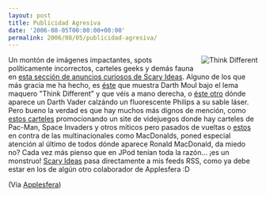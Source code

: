 ```yaml
---
layout: post
title: Publicidad Agresiva
date: '2006-08-05T00:00:00+00:00'
permalink: 2006/08/05/publicidad-agresiva/
---
```

<a href="http://www.scaryideas.com/Adverts/"><img style="float:right; margin:0 0 10px 10px;cursor:pointer; cursor:hand;" src="http://photos1.blogger.com/blogger/6639/1972/320/Imagen%204.png" border="0" alt="Think Different" /></a>Un montón de imágenes impactantes, spots políticamente incorrectos, carteles geeks y demás fauna en <a href="http://www.scaryideas.com/Adverts/">esta sección de anuncios curiosos de Scary Ideas</a>. Alguno de los que más gracia me ha hecho, es <a href="http://www.scaryideas.com/Adverts/darth_maul_apple.html">éste</a> que muestra Darth Moul bajo el lema maquero "Think Different" y que véis a mano derecha, o  <a href="http://www.scaryideas.com/Adverts/philips.html">éste otro</a> dónde aparece un Darth Vader calzándo un fluorescente Philips a su sable láser. Pero bueno la verdad es que hay muchos más dignos de mención, como <a href="http://www.scaryideas.com/Adverts/hype.se.html">estos carteles</a> promocionando un site de videjuegos donde hay carteles de Pac-Man, Space Invaders y otros míticos pero pasados de vueltas o <a href="http://www.scaryideas.com/Adverts/adbusters_food.html">estos</a> en contra de las multinacionales como MacDonalds, poned especial atención al último de todos dónde aparece Ronald MacDonald, da miedo no? Cada vez más pienso que en JPod tenían toda la razón... ¡es un monstruo!
<a href="http://www.scaryideas.com">
Scary Ideas</a> pasa directamente a mis feeds RSS, como ya debe estar en los de algún otro colaborador de Applesfera :D

(Vía <a href="http://www.applesfera.com/2006/08/04-camisetas-apple-de-los-80.php">Applesfera</a>)
